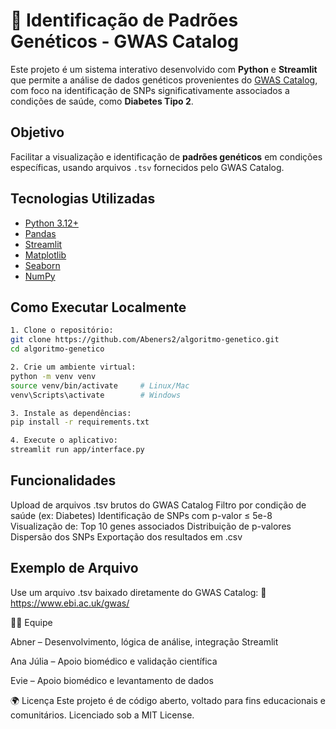 # 🔬 Identificação de Padrões Genéticos - GWAS Catalog

Este projeto é um sistema interativo desenvolvido com **Python** e **Streamlit** que permite a análise de dados genéticos provenientes do [GWAS Catalog](https://www.ebi.ac.uk/gwas/), com foco na identificação de SNPs significativamente associados a condições de saúde, como **Diabetes Tipo 2**.

## Objetivo

Facilitar a visualização e identificação de **padrões genéticos** em condições específicas, usando arquivos `.tsv` fornecidos pelo GWAS Catalog.

## Tecnologias Utilizadas

- [Python 3.12+](https://www.python.org/)
- [Pandas](https://pandas.pydata.org/)
- [Streamlit](https://streamlit.io/)
- [Matplotlib](https://matplotlib.org/)
- [Seaborn](https://seaborn.pydata.org/)
- [NumPy](https://numpy.org/)


## Como Executar Localmente

```bash
1. Clone o repositório:
git clone https://github.com/Abeners2/algoritmo-genetico.git
cd algoritmo-genetico

2. Crie um ambiente virtual:
python -m venv venv
source venv/bin/activate     # Linux/Mac
venv\Scripts\activate        # Windows

3. Instale as dependências:
pip install -r requirements.txt

4. Execute o aplicativo:
streamlit run app/interface.py
```

## Funcionalidades

Upload de arquivos .tsv brutos do GWAS Catalog
Filtro por condição de saúde (ex: Diabetes)
Identificação de SNPs com p-valor ≤ 5e-8
Visualização de:
Top 10 genes associados
Distribuição de p-valores
Dispersão dos SNPs
Exportação dos resultados em .csv

## Exemplo de Arquivo

Use um arquivo .tsv baixado diretamente do GWAS Catalog:
🔗 https://www.ebi.ac.uk/gwas/

👨‍🔬 Equipe

Abner – Desenvolvimento, lógica de análise, integração Streamlit

Ana Júlia – Apoio biomédico e validação científica

Evie – Apoio biomédico e levantamento de dados

🌍 Licença
Este projeto é de código aberto, voltado para fins educacionais e comunitários. Licenciado sob a MIT License.
